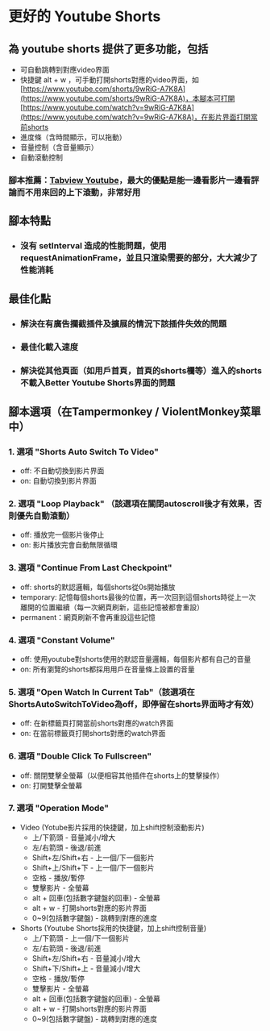 # 更好的 Youtube Shorts

## 為 youtube shorts 提供了更多功能，包括

- 可自動跳轉到對應video界面
- 快捷鍵 alt + w ，可手動打開shorts對應的video界面，如[https://www.youtube.com/shorts/9wRiG-A7K8A](https://www.youtube.com/shorts/9wRiG-A7K8A)，本腳本可打開[https://www.youtube.com/watch?v=9wRiG-A7K8A](https://www.youtube.com/watch?v=9wRiG-A7K8A)，在影片界面打開當前shorts
- 進度條（含時間顯示，可以拖動）
- 音量控制（含音量顯示）
- 自動滾動控制

### 腳本推薦：[Tabview Youtube](https://greasyfork.org/zh-CN/scripts/428651-tabview-youtube)，最大的優點是能一邊看影片一邊看評論而不用來回的上下滾動，非常好用

## 腳本特點

- <h3>沒有 setInterval 造成的性能問題，使用requestAnimationFrame，並且只渲染需要的部分，大大減少了性能消耗</h3>

## 最佳化點

- <h3>解決在有廣告攔截插件及擴展的情況下該插件失效的問題</h3>
- <h3>最佳化載入速度</h3>
- <h3>解決從其他頁面（如用戶首頁，首頁的shorts欄等）進入的shorts不載入Better Youtube Shorts界面的問題</h3>

## 腳本選項（在Tampermonkey / ViolentMonkey菜單中）

### 1. 選項 "Shorts Auto Switch To Video"

- off: 不自動切換到影片界面
- on: 自動切換到影片界面

### 2. 選項 "Loop Playback" （該選項在關閉autoscroll後才有效果，否則優先自動滾動）

- off: 播放完一個影片後停止
- on: 影片播放完會自動無限循環

### 3. 選項 "Continue From Last Checkpoint"

- off: shorts的默認邏輯，每個shorts從0s開始播放
- temporary: 記憶每個shorts最後的位置，再一次回到這個shorts時從上一次離開的位置繼續（每一次網頁刷新，這些記憶被都會重設）
- permanent：網頁刷新不會再重設這些記憶

### 4. 選項 "Constant Volume"

- off: 使用youtube對shorts使用的默認音量邏輯，每個影片都有自己的音量
- on: 所有瀏覽的shorts都採用用戶在音量條上設置的音量

### 5. 選項 "Open Watch In Current Tab"（該選項在ShortsAutoSwitchToVideo為off，即停留在shorts界面時才有效）

- off: 在新標籤頁打開當前shorts對應的watch界面
- on: 在當前標籤頁打開shorts對應的watch界面

### 6. 選項 "Double Click To Fullscreen"

- off: 關閉雙擊全螢幕（以便相容其他插件在shorts上的雙擊操作）
- on: 打開雙擊全螢幕

### 7. 選項 "Operation Mode"

- Video (Yotube影片採用的快捷鍵，加上shift控制滾動影片)
  - 上/下箭頭 - 音量減小/增大
  - 左/右箭頭 - 後退/前進
  - Shift+左/Shift+右 - 上一個/下一個影片
  - Shift+上/Shift+下 - 上一個/下一個影片
  - 空格 - 播放/暫停
  - 雙擊影片 - 全螢幕
  - alt + 回車(包括數字鍵盤的回車) - 全螢幕
  - alt + w - 打開shorts對應的影片界面
  - 0~9(包括數字鍵盤) - 跳轉到對應的進度
- Shorts (Youtube Shorts採用的快捷鍵，加上shift控制音量)
  - 上/下箭頭 - 上一個/下一個影片
  - 左/右箭頭 - 後退/前進
  - Shift+左/Shift+右 - 音量減小/增大
  - Shift+下/Shift+上 - 音量減小/增大
  - 空格 - 播放/暫停
  - 雙擊影片 - 全螢幕
  - alt + 回車(包括數字鍵盤的回車) - 全螢幕
  - alt + w - 打開shorts對應的影片界面
  - 0~9(包括數字鍵盤) - 跳轉到對應的進度
